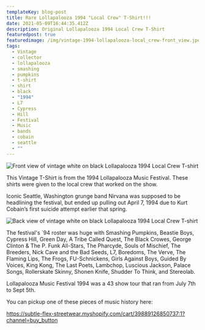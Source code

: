 ```yaml
---
templateKey: blog-post
title: Rare Lollapalooza 1994 "Local Crew" T-Shirt!!!
date: 2021-05-09T16:44:35.412Z
description: Original Lollapalooza 1994 Local Crew T-Shirt
featuredpost: true
featuredimage: /img/vintage-1994-lollapalooza-local_crew-front_view.jpeg
tags:
  - Vintage
  - collector
  - lollapalooza
  - smashing
  - pumpkins
  - t-shirt
  - shirt
  - black
  - "1994"
  - L7
  - Cypress
  - Hill
  - Festival
  - Music
  - bands
  - cobain
  - seattle
  - ""
---
```

![Front view of vintage white on black Lollapalooza 1994 Local Crew T-shirt](/img/vintage-1994-lollapalooza-local_crew-front_view.jpeg "Rare Vintage Lollapalooza 1994 Local Crew T-Shirt - Front View")

This Vintage T-Shirt is from the 1994 Lollapalooza Music Festival. These shirts were given to the local crew that worked on the show. 

Iconic Seattle, Washington grunge band Nirvana was supposed to be headlining the festival, but ended up pulling out April 7, 1994 due to Kurt Cobain’s first suicide attempt earlier that spring. 

![Back view of vintage white on black Lollapalooza 1994 Local Crew T-shirt](/img/vintage-1994-lollapalooza-white_letters_black_background-local_crew-back_view.jpeg "Rare Vintage Lollapalooza 1994 Local Crew T-Shirt - Back View")

The festival's `94 roster was huge with Smashing Pumpkins, Beastie Boys, Cypress Hill, Green Day, A Tribe Called Quest, The Black Crowes, George Clinton & The P. Funk All-Stars, The Pharcyde, Souls of Mischief, The Breeders, Nick Cave and the Bad Seeds, L7, Boredoms, The Verve, The Flaming Lips, The Frogs, FU-Schnickens, Girls Against Boys, Guided By Voices, King Kong, The Last Poets, Lambchop, Luscious Jackson, Palace Songs, Rollerskate Skinny, Shonen Knife, Shudder To Think, and Stereolab.

Lollapalooza Music Festival 1994 was a 43 show tour that ran from July 7th to Sept 5th.

You can pickup one of these pieces of music history here:

https://subtle-flex-streetwear.myshopify.com/cart/39889126850737:1?channel=buy_button